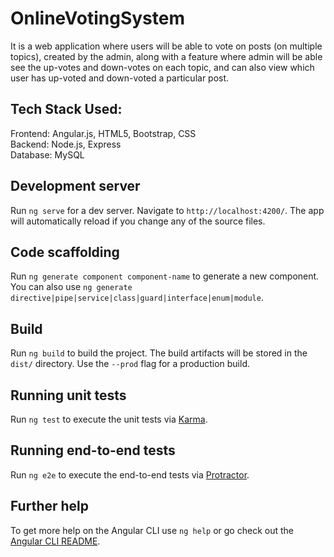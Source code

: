 # OnlineVotingSystem

It is a web application where users will be able to vote on posts (on multiple topics), created by the admin, along with a feature where admin will be able see the up-votes and down-votes on each topic, and can also view which user has up-voted and down-voted a particular post.

## Tech Stack Used:

Frontend: Angular.js, HTML5, Bootstrap, CSS <br>
Backend: Node.js, Express <br>
Database: MySQL <br>

## Development server

Run `ng serve` for a dev server. Navigate to `http://localhost:4200/`. The app will automatically reload if you change any of the source files.

## Code scaffolding

Run `ng generate component component-name` to generate a new component. You can also use `ng generate directive|pipe|service|class|guard|interface|enum|module`.

## Build

Run `ng build` to build the project. The build artifacts will be stored in the `dist/` directory. Use the `--prod` flag for a production build.

## Running unit tests

Run `ng test` to execute the unit tests via [Karma](https://karma-runner.github.io).

## Running end-to-end tests

Run `ng e2e` to execute the end-to-end tests via [Protractor](http://www.protractortest.org/).

## Further help

To get more help on the Angular CLI use `ng help` or go check out the [Angular CLI README](https://github.com/angular/angular-cli/blob/master/README.md).

